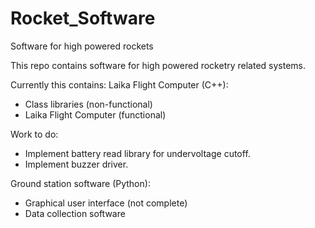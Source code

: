 # Rocket_Software
Software for high powered rockets

This repo contains software for high powered rocketry related systems.

Currently this contains:
Laika Flight Computer (C++):
- Class libraries (non-functional)
- Laika Flight Computer (functional)

Work to do:
- Implement battery read library for undervoltage cutoff.
- Implement buzzer driver.

Ground station software (Python):
- Graphical user interface (not complete)
- Data collection software
